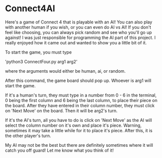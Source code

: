 # Connect4AI

Here's a game of Connect 4 that is playable with an AI! You can also play with another human if you wish, or you can even do AI vs AI! If you don't feel like choosing, you can always pick random and see who you'll go up against! I was just responsible for programming the AI part of this project. I really enjoyed how it came out and wanted to show you a little bit of it. 

To start the game, you must type 

  'python3 ConnectFour.py arg1 arg2'

where the arguments would either be human, ai, or random.

After this command, the game board should pop up. Whoever is arg1 will start the game. 

If it's a human's turn, they must type in a number from 0 - 6 in the terminal, 0 being the first column and 6 being the last column, to place their piece on the board. After they have entered in their column number, they must click on 'Next Move' on the board. Then it will be arg2's turn.

If it's the AI's turn, all you have to do is click on 'Next Move' as the AI will select the column number on it's own and place it's piece. Warning, sometimes it may take a little while for it to place it's piece. After this, it is the other player's turn.

My AI may not be the best but there are definitely sometimes where it will catch you off guard! Let me know what you think of it!
